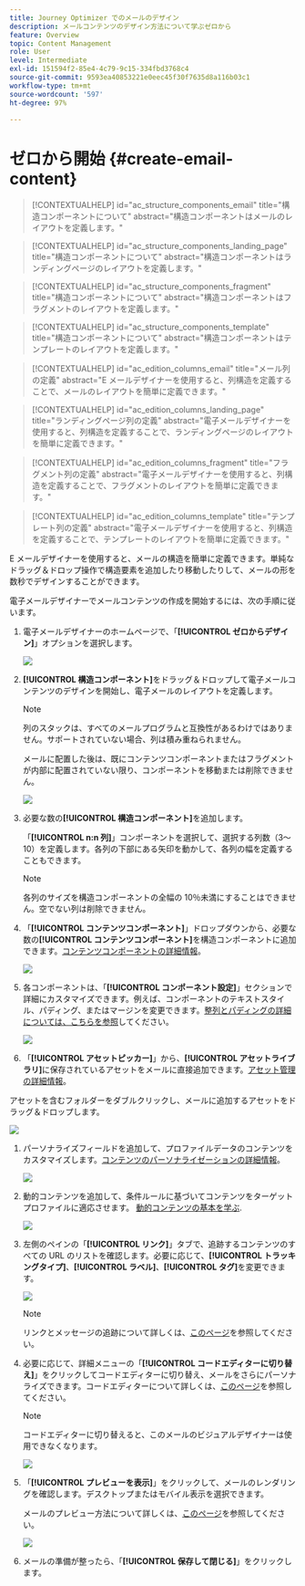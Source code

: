```yaml
---
title: Journey Optimizer でのメールのデザイン
description: メールコンテンツのデザイン方法について学ぶゼロから
feature: Overview
topic: Content Management
role: User
level: Intermediate
exl-id: 151594f2-85e4-4c79-9c15-334fbd3768c4
source-git-commit: 9593ea40853221e0eec45f30f7635d8a116b03c1
workflow-type: tm+mt
source-wordcount: '597'
ht-degree: 97%

---
```


# ゼロから開始 {#create-email-content}

>[!CONTEXTUALHELP]
>id="ac_structure_components_email"
>title="構造コンポーネントについて"
>abstract="構造コンポーネントはメールのレイアウトを定義します。"

>[!CONTEXTUALHELP]
>id="ac_structure_components_landing_page"
>title="構造コンポーネントについて"
>abstract="構造コンポーネントはランディングページのレイアウトを定義します。"

>[!CONTEXTUALHELP]
>id="ac_structure_components_fragment"
>title="構造コンポーネントについて"
>abstract="構造コンポーネントはフラグメントのレイアウトを定義します。"

>[!CONTEXTUALHELP]
>id="ac_structure_components_template"
>title="構造コンポーネントについて"
>abstract="構造コンポーネントはテンプレートのレイアウトを定義します。"


>[!CONTEXTUALHELP]
>id="ac_edition_columns_email"
>title="メール列の定義"
>abstract="E メールデザイナーを使用すると、列構造を定義することで、メールのレイアウトを簡単に定義できます。"

>[!CONTEXTUALHELP]
>id="ac_edition_columns_landing_page"
>title="ランディングページ列の定義"
>abstract="電子メールデザイナーを使用すると、列構造を定義することで、ランディングページのレイアウトを簡単に定義できます。"

>[!CONTEXTUALHELP]
>id="ac_edition_columns_fragment"
>title="フラグメント列の定義"
>abstract="電子メールデザイナーを使用すると、列構造を定義することで、フラグメントのレイアウトを簡単に定義できます。"

>[!CONTEXTUALHELP]
>id="ac_edition_columns_template"
>title="テンプレート列の定義"
>abstract="電子メールデザイナーを使用すると、列構造を定義することで、テンプレートのレイアウトを簡単に定義できます。"


E メールデザイナーを使用すると、メールの構造を簡単に定義できます。単純なドラッグ＆ドロップ操作で構造要素を追加したり移動したりして、メールの形を数秒でデザインすることができます。

電子メールデザイナーでメールコンテンツの作成を開始するには、次の手順に従います。

1. 電子メールデザイナーのホームページで、「**[!UICONTROL ゼロからデザイン]**」オプションを選択します。

   ![](assets/email_designer.png)

1. **[!UICONTROL 構造コンポーネント]**&#x200B;をドラッグ＆ドロップして電子メールコンテンツのデザインを開始し、電子メールのレイアウトを定義します。

   >[!NOTE]
   >
   >列のスタックは、すべてのメールプログラムと互換性があるわけではありません。サポートされていない場合、列は積み重ねられません。
   >
   >メールに配置した後は、既にコンテンツコンポーネントまたはフラグメントが内部に配置されていない限り、コンポーネントを移動または削除できません。

   ![](assets/email_designer_2.png)

1. 必要な数の&#x200B;**[!UICONTROL 構造コンポーネント]**&#x200B;を追加します。

   「**[!UICONTROL n:n 列]**」コンポーネントを選択して、選択する列数（3～10）を定義します。各列の下部にある矢印を動かして、各列の幅を定義することもできます。

   >[!NOTE]
   >
   >各列のサイズを構造コンポーネントの全幅の 10％未満にすることはできません。空でない列は削除できません。

1. 「**[!UICONTROL コンテンツコンポーネント]**」ドロップダウンから、必要な数の&#x200B;**[!UICONTROL コンテンツコンポーネント]**&#x200B;を構造コンポーネントに追加できます。[コンテンツコンポーネントの詳細情報](content-components.md)。

   ![](assets/email_designer_3.png)

1. 各コンポーネントは、「**[!UICONTROL コンポーネント設定]**」セクションで詳細にカスタマイズできます。例えば、コンポーネントのテキストスタイル、パディング、またはマージンを変更できます。[整列とパディングの詳細については、こちらを参照](adjusting-vertical-alignment-and-padding.md)してください。

   ![](assets/email_designer_4.png)

1.  「**[!UICONTROL アセットピッカー]**」から、**[!UICONTROL アセットライブラリ]**&#x200B;に保存されているアセットをメールに直接追加できます。[アセット管理の詳細情報](assets-essentials.md)。

   アセットを含むフォルダーをダブルクリックし、メールに追加するアセットをドラッグ＆ドロップします。

   ![](assets/email_designer_5.png)

1. パーソナライズフィールドを追加して、プロファイルデータのコンテンツをカスタマイズします。[コンテンツのパーソナライゼーションの詳細情報](../personalization/personalize.md)。

   ![](assets/email_designer_6.png)

1. 動的コンテンツを追加して、条件ルールに基づいてコンテンツをターゲットプロファイルに適応させます。 [動的コンテンツの基本を学ぶ](../personalization/get-started-dynamic-content.md).

   ![](assets/email_designer_dynamic-content.png)

1. 左側のペインの「**[!UICONTROL リンク]**」タブで、追跡するコンテンツのすべての URL のリストを確認します。必要に応じて、**[!UICONTROL トラッキングタイプ]**、**[!UICONTROL ラベル]**、**[!UICONTROL タグ]**&#x200B;を変更できます。

   ![](assets/email_designer_7.png)

   >[!NOTE]
   >
   >リンクとメッセージの追跡について詳しくは、[このページ](message-tracking.md)を参照してください。

1. 必要に応じて、詳細メニューの「**[!UICONTROL コードエディターに切り替え]**」をクリックしてコードエディターに切り替え、メールをさらにパーソナライズできます。コードエディターについて詳しくは、[このページ](code-content.md#)を参照してください。

   >[!NOTE]
   >
   >コードエディターに切り替えると、このメールのビジュアルデザイナーは使用できなくなります。

   ![](assets/email_designer_26.png)

1. 「**[!UICONTROL プレビューを表示]**」をクリックして、メールのレンダリングを確認します。デスクトップまたはモバイル表示を選択できます。

   メールのプレビュー方法について詳しくは、[このページ](preview.md)を参照してください。

   ![](assets/email_designer_8.png)

1. メールの準備が整ったら、「**[!UICONTROL 保存して閉じる]**」をクリックします。

